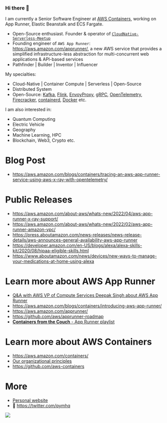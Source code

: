 ### Hi there 👋
I am currently a Senior Software Engineer at [AWS Containers](https://aws.amazon.com/containers/), working on App Runner, Elastic Beanstalk and ECS Fargate.

- Open-Source enthusiast. Founder & operator of [```CloudNative-Serverless-Meetup```](https://github.com/CloudNative-Serverless-Meetup)
- Founding engineer of ```AWS App Runner```: https://aws.amazon.com/apprunner/, a new AWS service that provides a simplified infrastructure-less abstraction for multi-concurrent web applications & API-based services
- Pathfinder | Builder | Inventor | Influencer


My specialties: 
- Cloud-Native | Container Compute | Serverless | Open-Source
- Distributed System
- Open-Source: [Kafka](https://kafka.apache.org/), [Flink](https://flink.apache.org/), [EnvoyProxy](https://www.envoyproxy.io/), [gRPC](https://grpc.io/), [OpenTelemetry](https://opentelemetry.io/), [Firecracker](https://firecracker-microvm.github.io/), [containerd](https://containerd.io/), [Docker](https://www.docker.com/) etc.


I am also interested in:
- Quantum Computing
- Electric Vehicle
- Geography
- Machine Learning, HPC
- Blockchain, Web3, Crypto etc.


# Blog Post
- https://aws.amazon.com/blogs/containers/tracing-an-aws-app-runner-service-using-aws-x-ray-with-opentelemetry/

# Public Releases
- https://aws.amazon.com/about-aws/whats-new/2022/04/aws-app-runner-x-ray-support/
- https://aws.amazon.com/about-aws/whats-new/2022/02/aws-app-runner-amazon-vpc/
- https://press.aboutamazon.com/news-releases/news-release-details/aws-announces-general-availability-aws-app-runner
- https://developer.amazon.com/en-US/blogs/alexa/alexa-skills-kit/2020/08/hipaa-eligible-skills.html 
- https://www.aboutamazon.com/news/devices/new-ways-to-manage-your-medications-at-home-using-alexa 


# Learn more about AWS App Runner
- [Q&A with AWS VP of Compute Services Deepak Singh about AWS App Runner](https://www.infoq.com/news/2021/06/deepak-singh-aws/)
- https://aws.amazon.com/blogs/containers/introducing-aws-app-runner/
- https://aws.amazon.com/apprunner/
- https://github.com/aws/apprunner-roadmap
- [**Containers from the Couch** - App Runner playlist](https://www.youtube.com/playlist?list=PLehXSATXjcQHjXDhdlypt0IB5BVD2xnoc)

# Learn more about AWS Containers
- https://aws.amazon.com/containers/
- [Our organizational principles](https://github.com/aws/containers-roadmap/blob/master/PRINCIPLES.md)
- https://github.com/aws-containers


# More
- [Personal website](http://yimingpeng.com/)
- 🐧 https://twitter.com/pymhq


![](https://visitor-badge.glitch.me/badge?page_id=pymhk.pymhk)
